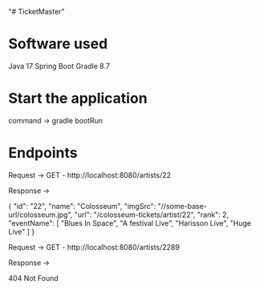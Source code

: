 "# TicketMaster" 

# Software used

Java 17
Spring Boot 
Gradle 8.7


# Start the application

command -> gradle bootRun

# Endpoints

Request -> GET - http://localhost:8080/artists/22

Response -> 

{
    "id": "22",
    "name": "Colosseum",
    "imgSrc": "//some-base-url/colosseum.jpg",
    "url": "/colosseum-tickets/artist/22",
    "rank": 2,
    "eventName": [
        "Blues In Space",
        "A festival Live",
        "Harisson Live",
        "Huge Live"
    ]
}

Request -> GET - http://localhost:8080/artists/2289

Response -> 

404 Not Found


